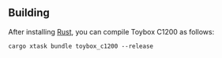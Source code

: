 ## Building

After installing [Rust](https://rustup.rs/), you can compile Toybox C1200 as follows:

```shell
cargo xtask bundle toybox_c1200 --release
```

